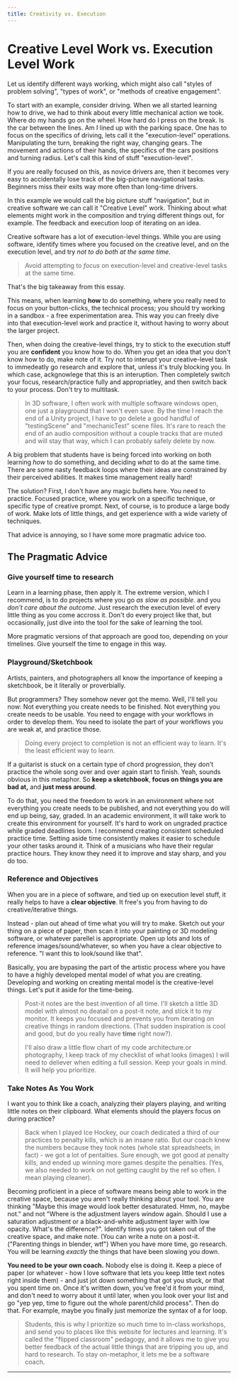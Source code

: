 ```yaml
---
title: Creativity vs. Execution
---
```

# Creative Level Work vs. Execution Level Work
Let us identify different ways working, which might also call "styles of problem solving", "types of work", or "methods of creative engagement".

To start with an example, consider driving. When we all started learning how to drive, we had to think about every little mechanical action we took. Where do my hands go on the wheel. How hard do I press on the break. Is the car between the lines. Am I lined up with the parking space. One has to focus on the specifics of driving, lets call it the "execution-level" operations. Manipulating the turn, breaking the right way, changing gears. The movement and actions of their hands, the specifics of the cars positions and turning radius. Let's call this kind of stuff "execution-level".

If you are really focused on this, as novice drivers are, then it becomes very easy to accidentally lose track of the big-picture navigational tasks. Beginners miss their exits way more often than long-time drivers.

In this example we would call the big picture stuff "navigation", but in creative software we can call it "Creative Level" work. Thinking about what elements might work in the composition and trying different things out, for example. The feedback and execution loop of iterating on an idea.

Creative software has a lot of execution-level things. While you are using software, identify times where you focused on the creative level, and on the execution level, and try *not to do both at the same time.*

> Avoid attempting to *focus* on execution-level and creative-level tasks at the same time.

That's the big takeaway from this essay.

This means, when learning **how** to do something, where you really need to focus on your button-clicks, the technical process; you should try working in a sandbox - a free experimentation area. This way you can freely dive into that execution-level work and practice it, without having to worry about the larger project.

Then, when doing the creative-level things, try to stick to the execution stuff you are **confident** you know how to do. When you get an idea that you don't know how to do, make note of it. Try not to interupt your creative-level task to immedeatly go research and explore that, unless it's truly blocking you. In which case, ackgnowlege that this is an interuption. Then completely switch your focus, research/practice fully and appropriatley, and then switch back to your process. Don't try to multitask.

> In 3D software, I often work with multiple software windows open, one just a playground that I won't even save. By the time I reach the end of a Unity project, I have to go delete a good handful of "testingScene" and "mechanicTest" scene files. It's rare to reach the end of an audio composition without a couple tracks that are muted and will stay that way, which I can probably safely delete by now.

A big problem that students have is being forced into working on both learning *how* to do something, and deciding *what* to do at the same time. There are some nasty feedback loops where their ideas are constrained by their perceived abilities. It makes time management really hard!

The solution? First, I don't have any magic bullets here. You need to practice. Focused practice, where you work on a specific technique, or specific type of creative prompt. Next, of course, is to produce a large body of work. Make lots of little things, and get experience with a wide variety of techniques. 

That advice is annoying, so I have some more pragmatic advice too.

## The Pragmatic Advice

### Give yourself time to research
Learn in a learning phase, then apply it. The extreme version, which I recommend, is to do projects where you go *as slow as possible.* and you *don't care about the outcome.* Just research the execution level of every little thing as you come accross it. Don't do every project like that, but occasionally, just dive into the tool for the sake of learning the tool.

More pragmatic versions of that approach are good too, depending on your timelines. Give yourself the time to engage in this way.

### Playground/Sketchbook
Artists, painters, and photographers all know the importance of keeping a sketchbook, be it literally or proverbially.

But programmers? They somehow never got the memo. Well, I'll tell you now: Not everything you create needs to be finished. Not everything you create needs to be usable. You need to engage with your workflows in order to develop them. You need to isolate the part of your workflows you are weak at, and practice those. 

> Doing every project to completion is not an efficient way to learn. It's the least efficient way to learn.

If a guitarist is stuck on a certain type of chord progression, they don't practice the whole song over and over again start to finish. Yeah, sounds obvious in this metaphor. So **keep a sketchbook**, **focus on things you are bad at,** and **just mess around**.

To do that, you need the freedom to work in an environment where not everything you create needs to be published, and not everything you do will end up being, say, graded. In an academic environment, it will take work to create this environment for yourself. It's hard to work on ungraded practice while graded deadlines loom. I recommend creating consistent scheduled practice time. Setting aside time consistently makes it easier to schedule your other tasks around it. Think of a musicians who have their regular practice hours. They know they need it to improve and stay sharp, and you do too.

### Reference and Objectives
When you are in a piece of software, and tied up on execution level stuff, it really helps to have a **clear objective**. It free's you from having to do creative/iterative things.

Instead - plan out ahead of time what you will try to make. Sketch out your thing on a piece of paper, then scan it into your painting or 3D modeling software, or whatever parellel is appropriate. Open up lots and lots of reference images/sound/whatever, so when you have a clear objective to reference. "I want this to look/sound like that".

Basically, you are bypasing the part of the artistic process where you have to have a highly developed mental model of what you are creating. Developing and working on creating mental model is the creative-level things. Let's put it aside for the time-being.

> Post-it notes are the best invention of all time. I'll sketch a little 3D model with almost no deatail on a post-it note, and stick it to my monitor. It keeps you focused and prevents you from iterating on creative things in random directions. (That sudden inspiration is cool and good, but do you really have **time** right now?). 
> 
> I'll also draw a little flow chart of my code architecture.or photography, I keep track of my checklist of what looks (images) I will need to deliever when editing a full session. Keep your goals in mind. It will help you prioritize.

### Take Notes As You Work
I want you to think like a coach, analyzing their players playing, and writing little notes on their clipboard. What elements should the players focus on during practice? 

> Back when I played Ice Hockey, our coach dedicated a third of our practices to penalty kills, which is an insane ratio. But our coach knew the numbers because they took notes (whole stat spreadsheets, in fact) - we got a lot of pentalties. Sure enough, we got good at penalty kills, and ended up winning more games despite the penalties. (Yes, we also needed to work on not getting caught by the ref so often. I mean playing cleaner).

Becoming proficient in a piece of software means being able to work in the creative space, because you aren't really thinking about your tool. You are thinking "Maybe this image would look better desaturated. Hmm, no, maybe not." and not "Where is the adjustment layers window again. Should I use a saturation adjustment or a black-and-white adjustment layer with low opacity. What's the difference?". Identify times you got taken out of the creative space, and make note. (You can write a note on a post-it. ("Parenting things in blender, wtf") When you have more time, go research. You will be learning *exactly* the things that have been slowing you down.

**You need to be your own coach.** Nobody else is doing it. Keep a piece of paper (or whatever - how I love software that lets you keep little text notes right inside them) - and just jot down something that got you stuck, or that you spent time on. Once it's written down, you've free'd it from your mind, and don't need to worry about it until later, when you look over your list and go "yep yep, time to figure out the whole parent/child process". Then do that. For example, maybe you finally just memorize the syntax of a for loop.

> Students, this is why I prioritize so much time to in-class workshops, and send you to places like this website for lectures and learning. It's called the "flipped classroom" pedagogy, and it allows me to give you better feedback of the actual little things that are tripping you up, and hard to research. To stay on-metaphor, it lets me be a software coach.

---
